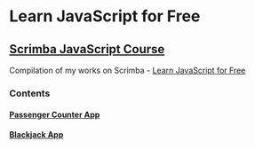 # Learn JavaScript for Free

## [Scrimba JavaScript Course](https://scrimba.com/learn/learnjavascript)

Compilation of my works on Scrimba - [Learn JavaScript for Free](https://scrimba.com/learn/learnjavascript)

### Contents

#### [Passenger Counter App](https://github.com/Karllouise-code/scrimba-javascript/tree/master/counter-app)

#### [Blackjack App](https://github.com/Karllouise-code/scrimba-javascript/tree/master/blackjack)
